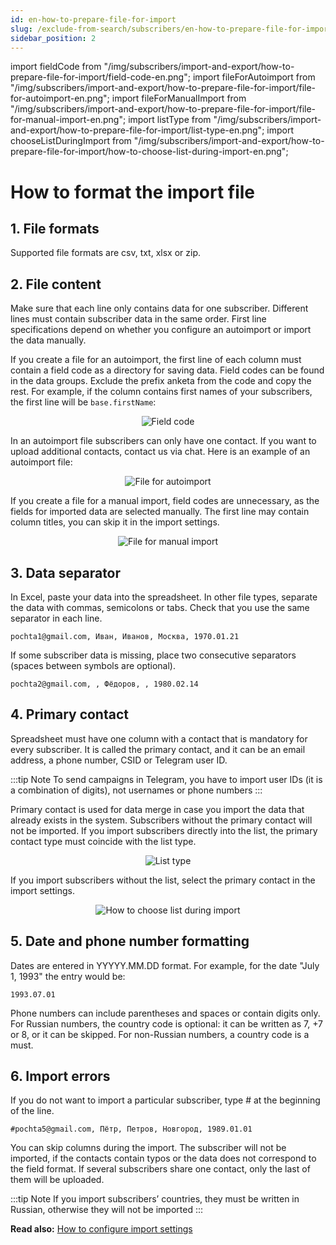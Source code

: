 ```yaml
---
id: en-how-to-prepare-file-for-import
slug: /exclude-from-search/subscribers/en-how-to-prepare-file-for-import
sidebar_position: 2
---
```


import fieldCode from "/img/subscribers/import-and-export/how-to-prepare-file-for-import/field-code-en.png";
import fileForAutoimport from "/img/subscribers/import-and-export/how-to-prepare-file-for-import/file-for-autoimport-en.png";
import fileForManualImport from "/img/subscribers/import-and-export/how-to-prepare-file-for-import/file-for-manual-import-en.png";
import listType from "/img/subscribers/import-and-export/how-to-prepare-file-for-import/list-type-en.png";
import chooseListDuringImport from "/img/subscribers/import-and-export/how-to-prepare-file-for-import/how-to-choose-list-during-import-en.png";

# How to format the import file

## 1. File formats

Supported file formats are csv, txt, xlsx or zip.

## 2. File content

Make sure that each line only contains data for one subscriber. Different lines must contain subscriber data in the same order. First line specifications depend on whether you configure an autoimport or import the data manually.

If you create a file for an autoimport, the first line of each column must contain a field code as a directory for saving data. Field codes can be found in the data groups. Exclude the prefix anketa from the code and copy the rest. For example, if the column contains first names of your subscribers, the first line will be `base.firstName`:

<p align="center">
    <img src={fieldCode} alt="Field code" />
</p>

In an autoimport file subscribers can only have one contact. If you want to upload additional contacts, contact us via chat. Here is an example of an autoimport file:

<p align="center">
    <img src={fileForAutoimport} alt="File for autoimport" />
</p>

If you create a file for a manual import, field codes are unnecessary, as the fields for imported data are selected manually. The first line may contain column titles, you can skip it in the import settings.

<p align="center">
    <img src={fileForManualImport} alt="File for manual import" />
</p>

## 3. Data separator

In Excel, paste your data into the spreadsheet. In other file types, separate the data with commas, semicolons or tabs. Check that you use the same separator in each line.

```
pochta1@gmail.com, Иван, Иванов, Москва, 1970.01.21
```

If some subscriber data is missing, place two consecutive separators (spaces between symbols are optional).

```
pochta2@gmail.com, , Фёдоров, , 1980.02.14
```

## 4. Primary contact

Spreadsheet must have one column with a contact that is mandatory for every subscriber. It is called the primary contact, and it can be an email address, a phone number, CSID or Telegram user ID.

:::tip Note
To send campaigns in Telegram, you have to import user IDs (it is a combination of digits), not usernames or phone numbers
:::

Primary contact is used for data merge in case you import the data that already exists in the system. Subscribers without the primary contact will not be imported. If you import subscribers directly into the list, the primary contact type must coincide with the list type.

<p align="center">
    <img src={listType} alt="List type" />
</p>

If you import subscribers without the list, select the primary contact in the import settings.

<p align="center">
    <img src={chooseListDuringImport} alt="How to choose list during import" />
</p>

## 5. Date and phone number formatting

Dates are entered in YYYYY.MM.DD format. For example, for the date "July 1, 1993" the entry would be:

```
1993.07.01
```

Phone numbers can include parentheses and spaces or contain digits only. For Russian numbers, the country code is optional: it can be written as 7, +7 or 8, or it can be skipped. For non-Russian numbers, a country code is a must.

## 6. Import errors

If you do not want to import a particular subscriber, type # at the beginning of the line.

```
#pochta5@gmail.com, Пётр, Петров, Новгород, 1989.01.01
```

You can skip columns during the import. The subscriber will not be imported, if the contacts contain typos or the data does not correspond to the field format. If several subscribers share one contact, only the last of them will be uploaded.

:::tip Note
If you import subscribers’ countries, they must be written in Russian, otherwise they will not be imported
:::

**Read also:** [How to configure import settings](./how-to-import-subscribers.md#2-configure-import-settings)
